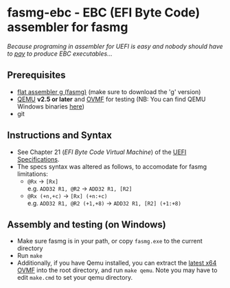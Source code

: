 fasmg-ebc - EBC (EFI Byte Code) assembler for fasmg
===================================================

_Because programing in assembler for UEFI is easy and nobody should have to
[pay](https://software.intel.com/en-us/articles/intel-c-compiler-for-efi-byte-code-purchase)
to produce EBC executables..._

## Prerequisites

* [flat assembler g (fasmg)](http://flatassembler.net/download.php) (make sure
  to download the 'g' version)
* [QEMU](http://www.qemu.org) __v2.5 or later__ and [OVMF](http://www.tianocore.org/ovmf/) for testing
  (NB: You can find QEMU Windows binaries [here](https://qemu.weilnetz.de/w64/))
* git

## Instructions and Syntax

* See Chapter 21 (_EFI Byte Code Virtual Machine_) of the [UEFI Specifications](http://www.uefi.org/sites/default/files/resources/UEFI%20Spec%202_6.pdf).
* The specs syntax was altered as follows, to accomodate for fasmg limitations:
  * `@Rx` &rarr; `[Rx]`  
    e.g. `ADD32 R1, @R2` &rarr; `ADD32 R1, [R2]`
  * `@Rx (+n,+c)` &rarr; `[Rx] (+n:+c)`  
    e.g. `ADD32 R1, @R2 (+1,+8)` &rarr; `ADD32 R1, [R2] (+1:+8)`

## Assembly and testing (on Windows)

* Make sure fasmg is in your path, or copy `fasmg.exe` to the current directory
* Run `make`
* Additionally, if you have Qemu installed, you can extract the [latest x64 OVMF](http://www.tianocore.org/ovmf/)
  into the root directory, and run `make qemu`.
  Note you may have to edit `make.cmd` to set your qemu directory.
